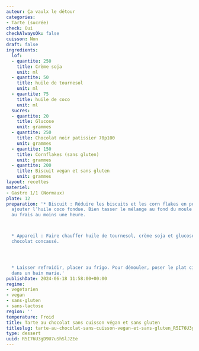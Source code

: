 ```yaml
---
auteur: Ça vaulx le détour
categories:
- Tarte (sucrée)
check: Oui
checkAlwaysOk: false
cuisson: Non
draft: false
ingredients:
  lof:
  - quantite: 250
    title: Crème soja
    unit: ml
  - quantite: 50
    title: huile de tournesol
    unit: ml
  - quantite: 75
    title: huile de coco
    unit: ml
  sucres:
  - quantite: 20
    title: Glucose
    unit: grammes
  - quantite: 250
    title: Chocolat noir patissier 70p100
    unit: grammes
  - quantite: 150
    title: Cornflakes (sans gluten)
    unit: grammes
  - quantite: 200
    title: Biscuit vegan et sans gluten
    unit: grammes
layout: recettes
materiel:
- Gastro 1/1 (Normaux)
plate: 12
preparation: '* Biscuit : Réduire les biscuits et les corn flakes en poudre. Puis,
  ajouter l’huile coco fondue. Bien tasser le mélange au fond du moule et réserver
  au frais au moins une heure.



  * Appareil : Faire chauffer huile de tournesol, crème soja et glucose. Verser sur
  chocolat concassé.




  * Laisser refroidir, placer au frigo. Pour démouler, poser le plat cinq seconde
  dans un bain marie.'
publishDate: 2024-06-18 11:58:00+00:00
regime:
- vegetarien
- vegan
- sans-gluten
- sans-lactose
region: ''
temperature: Froid
title: Tarte au chocolat sans cuisson végan et sans gluten
titleslug: tarte-au-chocolat-sans-cuisson-vegan-et-sans-gluten_R5I76U3gD9U7uShSlJZEe
type: dessert
uuid: R5I76U3gD9U7uShSlJZEe
---
```

